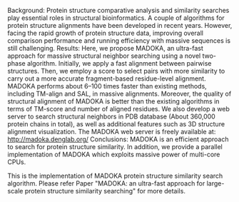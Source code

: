 Background: Protein structure comparative analysis and similarity searches play essential roles in structural bioinformatics. A couple of algorithms for protein structure alignments have been developed in recent years. However, facing the rapid growth of protein structure data, improving overall comparison performance and running efficiency with massive sequences is still challenging. Results: Here, we propose MADOKA, an ultra-fast approach for massive structural neighbor searching using a novel two-phase algorithm. Initially, we apply a fast alignment between pairwise structures. Then, we employ a score to select pairs with more similarity to carry out a more accurate fragment-based residue-level alignment. MADOKA performs about 6–100 times faster than existing methods, including TM-align and SAL, in massive alignments. Moreover, the quality of structural alignment of MADOKA is better than the existing algorithms in terms of TM-score and number of aligned residues. We also develop a web server to search structural neighbors in PDB database (About 360,000 protein chains in total), as well as additional features such as 3D structure alignment visualization. The MADOKA web server is freely available at: http://madoka.denglab.org/ Conclusions: MADOKA is an efficient approach to search for protein structure similarity. In addition, we provide a
parallel implementation of MADOKA which exploits massive power of multi-core CPUs.

This is the implementation of MADOKA protein structure similarity search algorithm. Please refer Paper "MADOKA: an ultra-fast approach for large-scale protein structure similarity searching" for more details.
